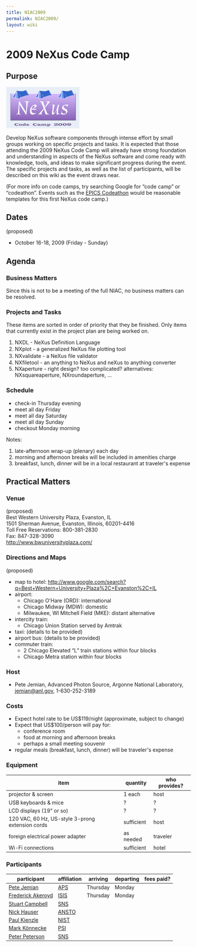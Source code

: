 ```yaml
---
title: NIAC2009
permalink: NIAC2009/
layout: wiki
---
```


2009 NeXus Code Camp
====================

Purpose
-------

<img src="NeXusCodeCamp2009-logo.png" title="logo for the 2009 NeXus Code Camp" alt="logo for the 2009 NeXus Code Camp" width="200" />

Develop NeXus software components through intense effort by small groups
working on specific projects and tasks. It is expected that those
attending the 2009 NeXus Code Camp will already have strong foundation
and understanding in aspects of the NeXus software and come ready with
knowledge, tools, and ideas to make significant progress during the
event. The specific projects and tasks, as well as the list of
participants, will be described on this wiki as the event draws near.

(For more info on code camps, try searching Google for “code camp” or
“codeathon”. Events such as the [EPICS
Codeathon](http://www.aps.anl.gov/epics/meetings/codeathon.php) would be
reasonable templates for this first NeXus code camp.)

Dates
-----

(proposed)

-   October 16-18, 2009 (Friday - Sunday)

Agenda
------

### Business Matters

Since this is not to be a meeting of the full NIAC, no business matters
can be resolved.

### Projects and Tasks

These items are sorted in order of priority that they be finished. Only
items that currently exist in the project plan are being worked on.

1.  NXDL - NeXus Definition Language
2.  NXplot - a generalized NeXus ﬁle plotting tool
3.  NXvalidate - a NeXus ﬁle validator
4.  NXfiletool - an anything to NeXus and neXus to anything converter
5.  NXaperture - right design? too complicated? alternatives:
    NXsquareaperture, NXroundaperture, ...

### Schedule

-   check-in Thursday evening
-   meet all day Friday
-   meet all day Saturday
-   meet all day Sunday
-   checkout Monday morning

Notes:

1.  late-afternoon wrap-up (plenary) each day
2.  morning and afternoon breaks will be included in amenities charge
3.  breakfast, lunch, dinner will be in a local restaurant at traveler's
    expense

Practical Matters
-----------------

### Venue

(proposed)  
Best Western University Plaza, Evanston, IL  
1501 Sherman Avenue, Evanston, Illinois, 60201-4416  
Toll Free Reservations: 800-381-2830  
Fax: 847-328-3090  
<http://www.bwuniversityplaza.com/>

### Directions and Maps

(proposed)

-   map to hotel:
    <http://www.google.com/search?q=Best+Western+University+Plaza%2C+Evanston%2C+IL>
-   airport:
    -   Chicago O'Hare (ORD): international
    -   Chicago Midway (MDW): domestic
    -   Milwaukee, WI Mitchell Field (MKE): distant alternative
-   intercity train:
    -   Chicago Union Station served by Amtrak
-   taxi: (details to be provided)
-   airport bus: (details to be provided)
-   commuter train:
    -   2 Chicago Elevated “L” train stations within four blocks
    -   Chicago Metra station within four blocks

### Host

-   Pete Jemian, Advanced Photon Source, Argonne National Laboratory,
    jemian@anl.gov, 1-630-252-3189

### Costs

-   Expect hotel rate to be US$119/night (approximate, subject to
    change)
-   Expect that US$100/person will pay for:
    -   conference room
    -   food at morning and afternoon breaks
    -   perhaps a small meeting souvenir
-   regular meals (breakfast, lunch, dinner) will be traveler's expense

### Equipment

| item                                             | quantity   | who provides? |
|--------------------------------------------------|------------|---------------|
| projector & screen                               | 1 each     | host          |
| USB keyboards & mice                             | ?          | ?             |
| LCD displays (19" or so)                         | ?          | ?             |
| 120 VAC, 60 Hz, US-style 3-prong extension cords | sufficient | host          |
| foreign electrical power adapter                 | as needed  | traveler      |
| Wi-Fi connections                                | sufficient | hotel         |

### Participants

| participant                                            | affiliation                       | arriving | departing | fees paid? |
|--------------------------------------------------------|-----------------------------------|----------|-----------|------------|
| [Pete Jemian](User%3APete_Jemian "wikilink")           | [APS](http://www.aps.anl.gov)     | Thursday | Monday    |            |
| [Frederick Akeroyd](User%3AFreddie_Akeroyd "wikilink") | [ISIS](http://www.isis.rl.ac.uk/) | Thursday | Monday    |            |
| [Stuart Campbell](User%3AStuart_Campbell "wikilink")   | [SNS](http://www.sns.gov)         |          |           |            |
| [Nick Hauser](User%3Anick "wikilink")                  | [ANSTO](http://www.ansto.gov.au/) |          |           |            |
| [Paul Kienzle](User%3APaul_Kienzle "wikilink")         | [NIST](http://www.nist.gov)       |          |           |            |
| [Mark Könnecke](User%3AMark_Koennecke "wikilink")      | [PSI](http://www.psi.ch)          |          |           |            |
| [Peter Peterson](User%3APeter_Peterson "wikilink")     | [SNS](http://www.sns.gov)         |          |           |            |


